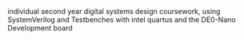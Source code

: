 individual second year digital systems design coursework, using SystemVerilog and Testbenches with intel quartus and the DE0-Nano Development board

